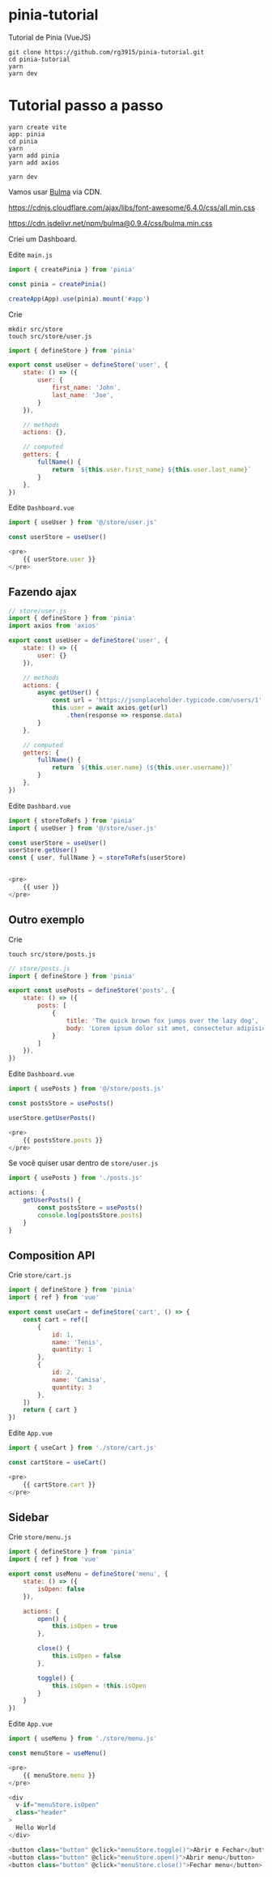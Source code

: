 # pinia-tutorial

Tutorial de Pinia (VueJS)

```
git clone https://github.com/rg3915/pinia-tutorial.git
cd pinia-tutorial
yarn
yarn dev
```

# Tutorial passo a passo

```
yarn create vite
app: pinia
cd pinia
yarn
yarn add pinia
yarn add axios

yarn dev
```


Vamos usar [Bulma](https://bulma.io/documentation/overview/start/) via CDN.

https://cdnjs.cloudflare.com/ajax/libs/font-awesome/6.4.0/css/all.min.css

https://cdn.jsdelivr.net/npm/bulma@0.9.4/css/bulma.min.css


Criei um Dashboard.



Edite `main.js`

```js
import { createPinia } from 'pinia'

const pinia = createPinia()

createApp(App).use(pinia).mount('#app')
```


Crie

```
mkdir src/store
touch src/store/user.js
```

```js
import { defineStore } from 'pinia'

export const useUser = defineStore('user', {
    state: () => ({
        user: {
            first_name: 'John',
            last_name: 'Joe',
        }
    }),

    // methods
    actions: {},

    // computed
    getters: {
        fullName() {
            return `${this.user.first_name} ${this.user.last_name}`
        }
    },
})
```


Edite `Dashboard.vue`

```js
import { useUser } from '@/store/user.js'

const userStore = useUser()

<pre>
    {{ userStore.user }}
</pre>
```

## Fazendo ajax

```js
// store/user.js
import { defineStore } from 'pinia'
import axios from 'axios'

export const useUser = defineStore('user', {
    state: () => ({
        user: {}
    }),

    // methods
    actions: {
        async getUser() {
            const url = 'https://jsonplaceholder.typicode.com/users/1'
            this.user = await axios.get(url)
                .then(response => response.data)
        }
    },

    // computed
    getters: {
        fullName() {
            return `${this.user.name} (${this.user.username})`
        }
    },
})
```

Edite `Dashbard.vue`

```js
import { storeToRefs } from 'pinia'
import { useUser } from '@/store/user.js'

const userStore = useUser()
userStore.getUser()
const { user, fullName } = storeToRefs(userStore)


<pre>
    {{ user }}
</pre>
```

## Outro exemplo

Crie

```
touch src/store/posts.js
```

```js
// store/posts.js
import { defineStore } from 'pinia'

export const usePosts = defineStore('posts', {
    state: () => ({
        posts: [
            {
                title: 'The quick brown fox jumps over the lazy dog',
                body: 'Lorem ipsum dolor sit amet, consectetur adipisicing elit, sed do eiusmod tempor incididunt ut labore et dolore magna aliqua.'
            }
        ]
    }),
})
```

Edite `Dashboard.vue`

```js
import { usePosts } from '@/store/posts.js'

const postsStore = usePosts()

userStore.getUserPosts()

<pre>
    {{ postsStore.posts }}
</pre>
```

Se você quiser usar dentro de `store/user.js`

```js
import { usePosts } from './posts.js'

actions: {
    getUserPosts() {
        const postsStore = usePosts()
        console.log(postsStore.posts)
    }
}
```

## Composition API

Crie `store/cart.js`

```js
import { defineStore } from 'pinia'
import { ref } from 'vue'

export const useCart = defineStore('cart', () => {
    const cart = ref([
        {
            id: 1,
            name: 'Tenis',
            quantity: 1
        },
        {
            id: 2,
            name: 'Camisa',
            quantity: 3
        },
    ])
    return { cart }
})
```

Edite `App.vue`

```js
import { useCart } from './store/cart.js'

const cartStore = useCart()

<pre>
    {{ cartStore.cart }}
</pre>
```

## Sidebar

Crie `store/menu.js`

```js
import { defineStore } from 'pinia'
import { ref } from 'vue'

export const useMenu = defineStore('menu', {
    state: () => ({
        isOpen: false
    }),

    actions: {
        open() {
            this.isOpen = true
        },

        close() {
            this.isOpen = false
        },

        toggle() {
            this.isOpen = !this.isOpen
        }
    }
})
```

Edite `App.vue`

```js
import { useMenu } from './store/menu.js'

const menuStore = useMenu()

<pre>
    {{ menuStore.menu }}
</pre>

<div
  v-if="menuStore.isOpen"
  class="header"
>
  Hello World
</div>

<button class="button" @click="menuStore.toggle()">Abrir e Fechar</button>
<button class="button" @click="menuStore.open()">Abrir menu</button>
<button class="button" @click="menuStore.close()">Fechar menu</button>
```

